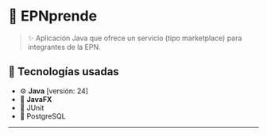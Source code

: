 # 🎯 EPNprende

> ✨ Aplicación Java que ofrece un servicio (tipo marketplace) para integrantes de la EPN.

## 🧰 Tecnologías usadas

- ⚙️ **Java** [versión: 24]
- 🎨 **JavaFX**
- 🧪 JUnit
- 💾 PostgreSQL

---
